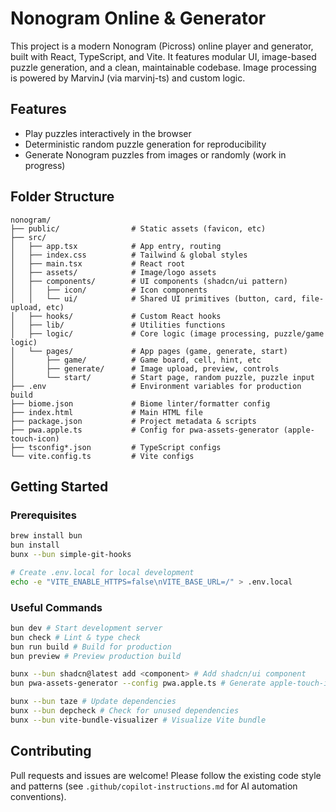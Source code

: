 # Nonogram Online & Generator

This project is a modern Nonogram (Picross) online player and generator, built with React, TypeScript, and Vite. It features modular UI, image-based puzzle generation, and a clean, maintainable codebase. Image processing is powered by MarvinJ (via marvinj-ts) and custom logic.

## Features
- Play puzzles interactively in the browser
- Deterministic random puzzle generation for reproducibility
- Generate Nonogram puzzles from images or randomly (work in progress)

## Folder Structure

```
nonogram/
├── public/                # Static assets (favicon, etc)
├── src/
│   ├── app.tsx            # App entry, routing
│   ├── index.css          # Tailwind & global styles
│   ├── main.tsx           # React root
│   ├── assets/            # Image/logo assets
│   ├── components/        # UI components (shadcn/ui pattern)
│   │   ├── icon/          # Icon components
│   │   └── ui/            # Shared UI primitives (button, card, file-upload, etc)
│   ├── hooks/             # Custom React hooks
│   ├── lib/               # Utilities functions
│   ├── logic/             # Core logic (image processing, puzzle/game logic)
│   └── pages/             # App pages (game, generate, start)
│       ├── game/          # Game board, cell, hint, etc
│       ├── generate/      # Image upload, preview, controls
│       └── start/         # Start page, random puzzle, puzzle input
├── .env                   # Environment variables for production build
├── biome.json             # Biome linter/formatter config
├── index.html             # Main HTML file
├── package.json           # Project metadata & scripts
├── pwa.apple.ts           # Config for pwa-assets-generator (apple-touch-icon)
├── tsconfig*.json         # TypeScript configs
└── vite.config.ts         # Vite configs
```

## Getting Started

### Prerequisites
```sh
brew install bun
bun install
bunx --bun simple-git-hooks

# Create .env.local for local development
echo -e "VITE_ENABLE_HTTPS=false\nVITE_BASE_URL=/" > .env.local
```

### Useful Commands
```sh
bun dev # Start development server
bun check # Lint & type check
bun run build # Build for production
bun preview # Preview production build

bunx --bun shadcn@latest add <component> # Add shadcn/ui component
bun pwa-assets-generator --config pwa.apple.ts # Generate apple-touch-icon

bunx --bun taze # Update dependencies
bunx --bun depcheck # Check for unused dependencies
bunx --bun vite-bundle-visualizer # Visualize Vite bundle
```

## Contributing

Pull requests and issues are welcome! Please follow the existing code style and patterns (see `.github/copilot-instructions.md` for AI automation conventions).

